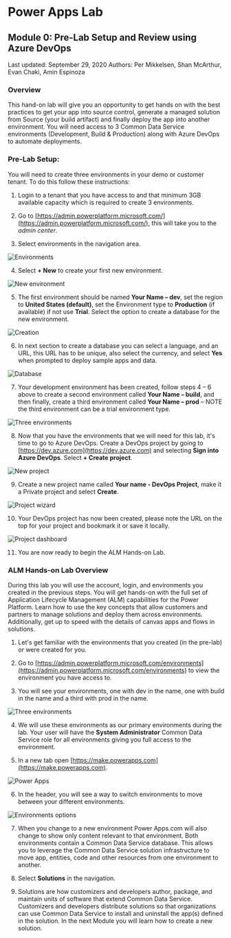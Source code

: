 # Power Apps Lab
## Module 0: Pre-Lab Setup and Review using Azure DevOps
Last updated: September 29, 2020
Authors: Per Mikkelsen, Shan McArthur, Evan Chaki, Amin Espinoza

### Overview

This hand-on lab will give you an opportunity to get hands on with the best practices to get your app
into source control, generate a managed solution from Source (your build artifact) and finally deploy the
app into another environment. You will need access to 3 Common Data Service environments
(Development, Build & Production) along with Azure DevOps to automate deployments.

### Pre-Lab Setup:

You will need to create three environments in your demo or customer tenant. To do this follow these
instructions:

1. Login to a tenant that you have access to and that minimum 3GB available capacity which is required to create 3 environments.

2. Go to [https://admin.powerplatform.microsoft.com/](https://admin.powerplatform.microsoft.com/), this will take you to the *admin center*.

3. Select environments in the navigation area.

![Environments](./assets/module0/img0.jpg)

4. Select **+ New** to create your first new environment.

![New environment](./assets/module0/img1.jpg)

5. The first environment should be named **Your Name – dev**, set the region to **United States (default)**, set the Environment type to **Production** (if available) if not use **Trial**. Select the option to create a database for the new environment.

![Creation](./assets/module0/img2.jpg)

6. In next section to create a database you can select a language, and an URL, this URL has to be unique, also select the currency, and select **Yes** when prompted to deploy sample apps and data.

![Database](./assets/module0/img3.jpg)

7. Your development environment has been created, follow steps 4 – 6 above to create a second environment called **Your Name – build**, and then finally, create a third environment called **Your Name – prod** – NOTE the third environment can be a trial environment type.

![Three environments](./assets/module0/img4.jpg)

8. Now that you have the environments that we will need for this lab, it's time to go to Azure DevOps. Create a DevOps project by going to [https://dev.azure.com](https://dev.azure.com) and selecting **Sign into Azure DevOps**. Select **+ Create project**. 

![New project](./assets/module0/img5.jpg)

9. Create a new project name called **Your name - DevOps Project**, make it a Private project and select **Create**.

![Project wizard](./assets/module0/img6.jpg)

10. Your DevOps project has now been created, please note the URL on the top for your project and bookmark it or save it locally.

![Project dashboard](./assets/module0/img7.jpg)

11. You are now ready to begin the ALM Hands-on Lab.

### ALM Hands-on Lab Overview

During this lab you will use the account, login, and environments you created in the previous steps. You will get hands-on with the full set of Application Lifecycle Management (ALM) capabilities for the Power Platform. Learn how to use the key concepts that allow customers and partners to manage solutions and deploy them across environments. Additionally, get up to speed with the details of canvas apps and flows in solutions.

1. Let's get familiar with the environments that you created (in the pre-lab) or were created for you.

2. Go to [https://admin.powerplatform.microsoft.com/environments](https://admin.powerplatform.microsoft.com/environments) to view the environment you have access to.

3. You will see your environments, one with dev in the name, one with build in the name and a third with prod in the name.

![Three environments](./assets/module0/img4.jpg)

4. We will use these environments as our primary environments during the lab. Your user will have the **System Administrator** Common Data Service role for all environments giving you full access to the environment.

5. In a new tab open [https://make.powerapps.com](https://make.powerapps.com).

![Power Apps](./assets/module0/img8.jpg)

6. In the header, you will see a way to switch environments to move between your different environments.

![Environments options](./assets/module0/img9.jpg)

7. When you change to a new environment Power Apps.com will also change to show only content relevant to that environment. Both environments contain a Common Data Service database. This allows you to leverage the Common Data Service solution infrastructure to move app, entities, code and other resources from one environment to another.

8. Select **Solutions** in the navigation.

9. Solutions are how customizers and developers author, package, and maintain units of software that extend Common Data Service. Customizers and developers distribute solutions so that organizations can use Common Data Service to install and uninstall the app(s) defined in the solution. In the next Module you will learn how to create a new solution.